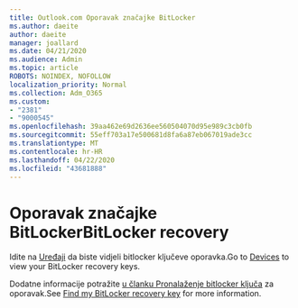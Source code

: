 ```yaml
---
title: Outlook.com Oporavak značajke BitLocker
ms.author: daeite
author: daeite
manager: joallard
ms.date: 04/21/2020
ms.audience: Admin
ms.topic: article
ROBOTS: NOINDEX, NOFOLLOW
localization_priority: Normal
ms.collection: Adm_O365
ms.custom:
- "2381"
- "9000545"
ms.openlocfilehash: 39aa462e69d2636ee560504070d95e989c3cb0fb
ms.sourcegitcommit: 55eff703a17e500681d8fa6a87eb067019ade3cc
ms.translationtype: MT
ms.contentlocale: hr-HR
ms.lasthandoff: 04/22/2020
ms.locfileid: "43681888"
---
```

# <a name="bitlocker-recovery"></a><span data-ttu-id="367fc-102">Oporavak značajke BitLocker</span><span class="sxs-lookup"><span data-stu-id="367fc-102">BitLocker recovery</span></span>

<span data-ttu-id="367fc-103">Idite na [Uređaji](https://account.microsoft.com/devices/recoverykey) da biste vidjeli bitlocker ključeve oporavka.</span><span class="sxs-lookup"><span data-stu-id="367fc-103">Go to [Devices](https://account.microsoft.com/devices/recoverykey) to view your BitLocker recovery keys.</span></span>

<span data-ttu-id="367fc-104">Dodatne informacije potražite [u članku Pronalaženje bitlocker ključa](https://support.microsoft.com/help/4026181) za oporavak.</span><span class="sxs-lookup"><span data-stu-id="367fc-104">See [Find my BitLocker recovery key](https://support.microsoft.com/help/4026181) for more information.</span></span>